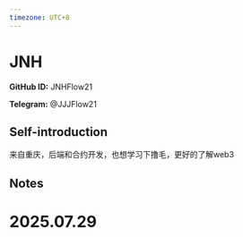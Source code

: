 ```yaml
---
timezone: UTC+8
---
```


# JNH

**GitHub ID:** JNHFlow21

**Telegram:** @JJJFlow21

## Self-introduction

来自重庆，后端和合约开发，也想学习下撸毛，更好的了解web3

## Notes

<!-- Content_START -->

# 2025.07.29


<!-- Content_END -->

